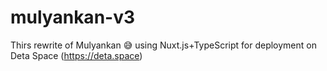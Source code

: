 # mulyankan-v3

Thirs rewrite of Mulyankan 😅 using Nuxt.js+TypeScript for deployment on Deta Space (https://deta.space)
